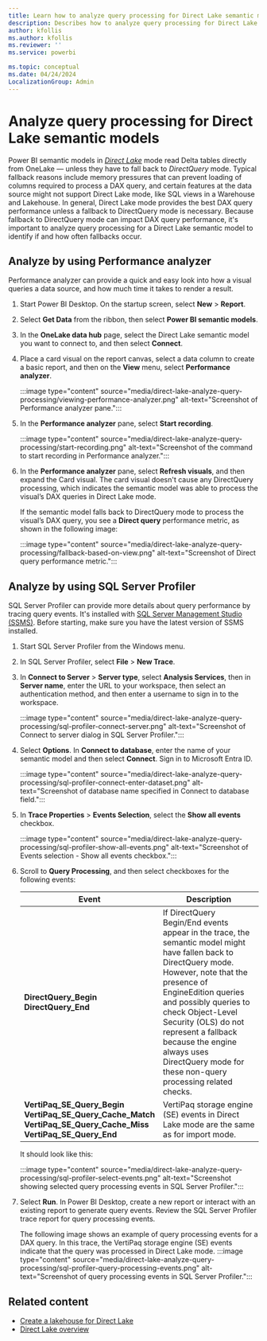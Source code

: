 ```yaml
---
title: Learn how to analyze query processing for Direct Lake semantic models
description: Describes how to analyze query processing for Direct Lake semantic models.
author: kfollis
ms.author: kfollis
ms.reviewer: ''
ms.service: powerbi

ms.topic: conceptual
ms.date: 04/24/2024
LocalizationGroup: Admin
---
```

# Analyze query processing for Direct Lake semantic models

Power BI semantic models in [*Direct Lake*](direct-lake-overview.md) mode read Delta tables directly from OneLake — unless they have to fall back to *DirectQuery* mode. Typical fallback reasons include memory pressures that can prevent loading of columns required to process a DAX query, and certain features at the data source might not support Direct Lake mode, like SQL views in a Warehouse and Lakehouse. In general, Direct Lake mode provides the best DAX query performance unless a fallback to DirectQuery mode is necessary. Because fallback to DirectQuery mode can impact DAX query performance, it's important to analyze query processing for a Direct Lake semantic model to identify if and how often fallbacks occur.

## Analyze by using Performance analyzer

Performance analyzer can provide a quick and easy look into how a visual queries a data source, and how much time it takes to render a result.

1. Start Power BI Desktop. On the startup screen, select **New** > **Report**.

1. Select **Get Data** from the ribbon, then select **Power BI semantic models**.

1. In the **OneLake data hub** page, select the Direct Lake semantic model you want to connect to, and then select **Connect**.

1. Place a card visual on the report canvas, select a data column to create a basic report, and then on the **View** menu, select **Performance analyzer**.

    :::image type="content" source="media/direct-lake-analyze-query-processing/viewing-performance-analyzer.png" alt-text="Screenshot of Performance analyzer pane.":::

1. In the **Performance analyzer** pane, select **Start recording**.

    :::image type="content" source="media/direct-lake-analyze-query-processing/start-recording.png" alt-text="Screenshot of the command to start recording in Performance analyzer.":::

1. In the **Performance analyzer** pane, select **Refresh visuals**, and then expand the Card visual. The card visual doesn't cause any DirectQuery processing, which indicates the semantic model was able to process the visual’s DAX queries in Direct Lake mode.

    If the semantic model falls back to DirectQuery mode to process the visual’s DAX query, you see a **Direct query** performance metric, as shown in the following image:

    :::image type="content" source="media/direct-lake-analyze-query-processing/fallback-based-on-view.png" alt-text="Screenshot of Direct query performance metric.":::

## Analyze by using SQL Server Profiler

SQL Server Profiler can provide more details about query performance by tracing query events. It's installed with [SQL Server Management Studio (SSMS)](/sql/ssms/download-sql-server-management-studio-ssms). Before starting, make sure you have the latest version of SSMS installed.

1. Start SQL Server Profiler from the Windows menu.

1. In SQL Server Profiler, select **File** > **New Trace**.

1. In **Connect to Server** > **Server type**, select **Analysis Services**, then in **Server name**, enter the URL to your workspace, then select an authentication method, and then enter a username to sign in to the workspace.

    :::image type="content" source="media/direct-lake-analyze-query-processing/sql-profiler-connect-server.png" alt-text="Screenshot of Connect to server dialog in SQL Server Profiler.":::

1. Select **Options**. In **Connect to database**, enter the name of your semantic model and then select **Connect**. Sign in to Microsoft Entra ID.

    :::image type="content" source="media/direct-lake-analyze-query-processing/sql-profiler-connect-enter-dataset.png" alt-text="Screenshot of database name specified in Connect to database field.":::

1. In **Trace Properties** > **Events Selection**, select the **Show all events** checkbox.

    :::image type="content" source="media/direct-lake-analyze-query-processing/sql-profiler-show-all-events.png" alt-text="Screenshot of Events selection - Show all events checkbox.":::

1. Scroll to **Query Processing**, and then select checkboxes for the following events:

    |Event  |Description  |
    |---------|---------|
    |**DirectQuery_Begin**</BR>**DirectQuery_End**     |   If DirectQuery Begin/End events appear in the trace, the semantic model might have fallen back to DirectQuery mode. However, note that the presence of EngineEdition queries and possibly queries to check Object-Level Security (OLS) do not represent a fallback because the engine always uses DirectQuery mode for these non-query processing related checks.        |
    |**VertiPaq_SE_Query_Begin**</BR> **VertiPaq_SE_Query_Cache_Match**</BR> **VertiPaq_SE_Query_Cache_Miss**</BR> **VertiPaq_SE_Query_End**     |  VertiPaq storage engine (SE) events in Direct Lake mode are the same as for import mode.      |

    It should look like this:

    :::image type="content" source="media/direct-lake-analyze-query-processing/sql-profiler-select-events.png" alt-text="Screenshot showing selected query processing events in SQL Server Profiler.":::

1. Select **Run**. In Power BI Desktop, create a new report or interact with an existing report to generate query events. Review the SQL Server Profiler trace report for query processing events.

    The following image shows an example of query processing events for a DAX query. In this trace, the VertiPaq storage engine (SE) events indicate that the query was processed in Direct Lake mode.
    :::image type="content" source="media/direct-lake-analyze-query-processing/sql-profiler-query-processing-events.png" alt-text="Screenshot of query processing events in SQL Server Profiler.":::

## Related content

- [Create a lakehouse for Direct Lake](direct-lake-create-lakehouse.md)  
- [Direct Lake overview](direct-lake-overview.md)
